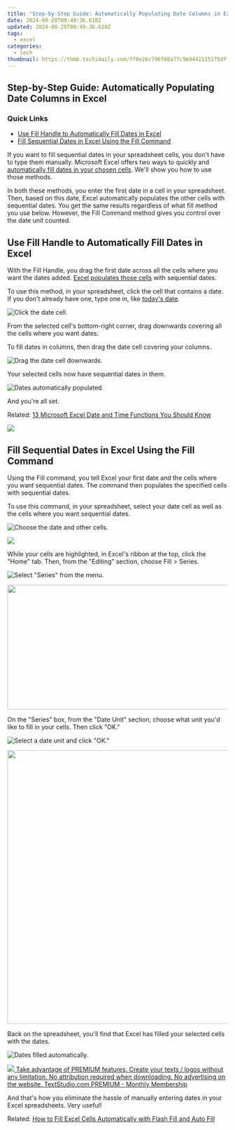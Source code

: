 ```yaml
---
title: "Step-by-Step Guide: Automatically Populating Date Columns in Excel"
date: 2024-08-28T00:49:36.610Z
updated: 2024-08-29T00:49:36.610Z
tags:
  - excel
categories:
  - tech
thumbnail: https://thmb.techidaily.com/ff0e2bc796f68a77c989442115175dff38598efbd629d2e9e9c88ebc255585bb.jpg
---
```


## Step-by-Step Guide: Automatically Populating Date Columns in Excel

### Quick Links

* [Use Fill Handle to Automatically Fill Dates in Excel](https://techidaily.com/easy-to-convert-pdf-to-excel/)
* [Fill Sequential Dates in Excel Using the Fill Command](https://article-tips.techidaily.com/updated-leading-5-online-title-masters-revealed/)

 If you want to fill sequential dates in your spreadsheet cells, you don't have to type them manually. Microsoft Excel offers two ways to quickly and [automatically fill dates in your chosen cells](https://location-social.techidaily.com/how-to-change-location-on-facebook-dating-for-your-honor-magic-6-drfone-by-drfone-virtual-android/). We'll show you how to use those methods.

 In both these methods, you enter the first date in a cell in your spreadsheet. Then, based on this date, Excel automatically populates the other cells with sequential dates. You get the same results regardless of what fill method you use below. However, the Fill Command method gives you control over the date unit counted.

##  Use Fill Handle to Automatically Fill Dates in Excel

 With the Fill Handle, you drag the first date across all the cells where you want the dates added. [Excel populates those cells](https://visual-screen-recording.techidaily.com/new-in-2024-top-5-best-hdmi-21-gaming-monitors-ps5-compatible/) with sequential dates.

 To use this method, in your spreadsheet, click the cell that contains a date. If you don't already have one, type one in, like [today's date](https://blog-min.techidaily.com/how-to-recover-deleted-photos-from-android-gallery-app-on-redmi-note-12-5g-by-stellar-photo-recovery-android-mobile-photo-recover/).

![Click the date cell.](https://static1.howtogeekimages.com/wordpress/wp-content/uploads/2022/06/1-select-date-cell.png) 

 From the selected cell's bottom-right corner, drag downwards covering all the cells where you want dates.

 To fill dates in columns, then drag the date cell covering your columns.

![Drag the date cell downwards.](https://static1.howtogeekimages.com/wordpress/wp-content/uploads/2022/06/2-drag-cell-date-downwards.png) 

 Your selected cells now have sequential dates in them.

![Dates automatically populated.](https://static1.howtogeekimages.com/wordpress/wp-content/uploads/2022/06/3-dates-populated-automatically.png) 

 And you're all set.

Related: [13 Microsoft Excel Date and Time Functions You Should Know](https://extra-lessons.techidaily.com/kickstart-your-telegram-promotion-journey-tips-for-newbies/) 

<!-- affiliate ads begin -->
<a href="https://store.iobit.com/order/checkout.php?PRODS=4596923&QTY=1&AFFILIATE=108875&CART=1"><img src="https://secure.avangate.com/images/merchant/184260348236f9554fe9375772ff966e/ascscan_468X60.png" border="0"></a>
<!-- affiliate ads end -->
##  Fill Sequential Dates in Excel Using the Fill Command

 Using the Fill command, you tell Excel your first date and the cells where you want sequential dates. The command then populates the specified cells with sequential dates.

 To use this command, in your spreadsheet, select your date cell as well as the cells where you want sequential dates.

![Choose the date and other cells.](https://static1.howtogeekimages.com/wordpress/wp-content/uploads/2022/06/4-choose-date-other-cells.png) 

<!-- affiliate ads begin -->
<a href="https://secure.2checkout.com/order/checkout.php?PRODS=4615471&QTY=1&AFFILIATE=108875&CART=1"><img src="https://images.wondershare.com/affiliate-image/affiliate_banners_en/max_782x90.png" border="0"></a>
<!-- affiliate ads end -->
 While your cells are highlighted, in Excel's ribbon at the top, click the "Home" tab. Then, from the "Editing" section, choose Fill > Series.

![Select "Series" from the menu.](https://static1.howtogeekimages.com/wordpress/wp-content/uploads/2022/06/5-fill-series.png) 

<!-- affiliate ads begin -->
<a href="https://cowinaudio.pxf.io/c/5597632/1116855/13794" target="_top" id="1116855"><img src="//a.impactradius-go.com/display-ad/13794-1116855" border="0" alt="" width="767" height="285"/></a><img height="0" width="0" src="https://imp.pxf.io/i/5597632/1116855/13794" style="position:absolute;visibility:hidden;" border="0" />
<!-- affiliate ads end -->
 On the "Series" box, from the "Date Unit" section, choose what unit you'd like to fill in your cells. Then click "OK."

![Select a date unit and click "OK."](https://static1.howtogeekimages.com/wordpress/wp-content/uploads/2022/06/6-fill-date.png) 

<!-- affiliate ads begin -->
<a href="https://electronicx.pxf.io/c/5597632/1872496/14483" target="_top" id="1872496"><img src="//a.impactradius-go.com/display-ad/14483-1872496" border="0" alt="" width="750" height="625"/></a><img height="0" width="0" src="https://imp.pxf.io/i/5597632/1872496/14483" style="position:absolute;visibility:hidden;" border="0" />
<!-- affiliate ads end -->
 Back on the spreadsheet, you'll find that Excel has filled your selected cells with the dates.

![Dates filled automatically.](https://static1.howtogeekimages.com/wordpress/wp-content/uploads/2022/06/7-dates-filled-automatically.png) 

<!-- affiliate ads begin -->
<a href="https://secure.textstudio.com/order/checkout.php?PRODS=35633281&QTY=1&AFFILIATE=108875&CART=1"> <img src="https://secure.avangate.com/images/merchant/d6eb8222c9718486bdabce8b897380f7/products/2_premium-icon.png" border="0"> Take advantage of PREMIUM features. 
Create your texts / logos without any limitation. 
No attribution required when downloading. 
No advertising on the website. 
 TextStudio.com  PREMIUM - Monthly Membership</a>
<!-- affiliate ads end -->
 And that's how you eliminate the hassle of manually entering dates in your Excel spreadsheets. Very useful!

Related: [How to Fill Excel Cells Automatically with Flash Fill and Auto Fill](https://location-social.techidaily.com/how-to-change-location-on-facebook-dating-for-your-honor-magic-6-drfone-by-drfone-virtual-android/)

<ins class="adsbygoogle"
     style="display:block"
     data-ad-format="autorelaxed"
     data-ad-client="ca-pub-7571918770474297"
     data-ad-slot="1223367746"></ins>



<ins class="adsbygoogle"
     style="display:block"
     data-ad-client="ca-pub-7571918770474297"
     data-ad-slot="8358498916"
     data-ad-format="auto"
     data-full-width-responsive="true"></ins>


